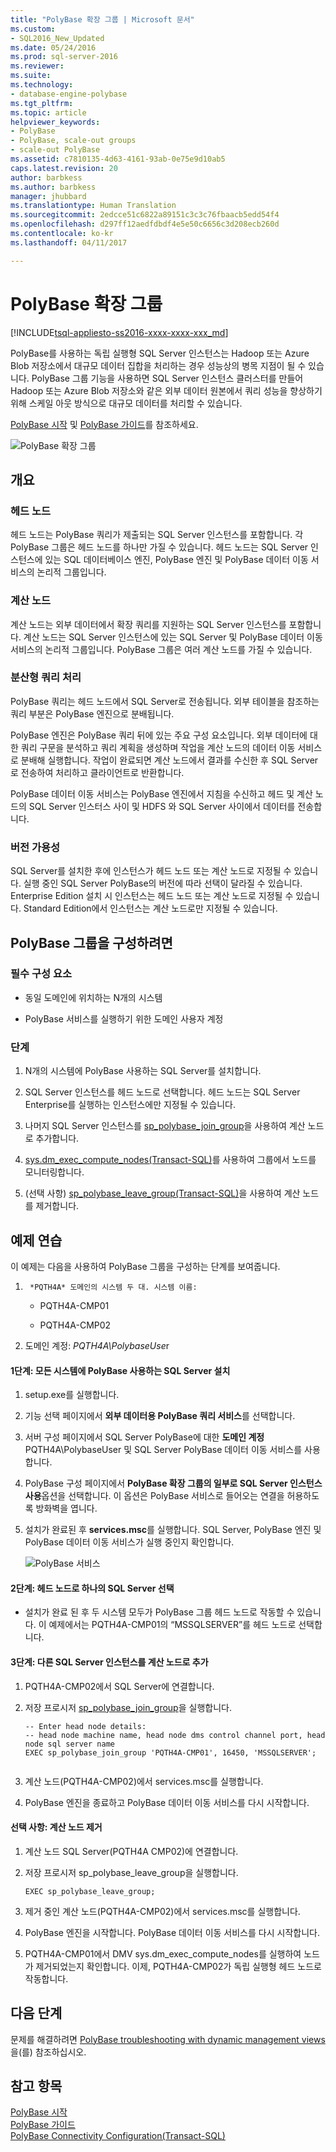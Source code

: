 ```yaml
---
title: "PolyBase 확장 그룹 | Microsoft 문서"
ms.custom:
- SQL2016_New_Updated
ms.date: 05/24/2016
ms.prod: sql-server-2016
ms.reviewer: 
ms.suite: 
ms.technology:
- database-engine-polybase
ms.tgt_pltfrm: 
ms.topic: article
helpviewer_keywords:
- PolyBase
- PolyBase, scale-out groups
- scale-out PolyBase
ms.assetid: c7810135-4d63-4161-93ab-0e75e9d10ab5
caps.latest.revision: 20
author: barbkess
ms.author: barbkess
manager: jhubbard
ms.translationtype: Human Translation
ms.sourcegitcommit: 2edcce51c6822a89151c3c3c76fbaacb5edd54f4
ms.openlocfilehash: d297ff12aedfdbdf4e5e50c6656c3d208ecb260d
ms.contentlocale: ko-kr
ms.lasthandoff: 04/11/2017

---
```

# <a name="polybase-scale-out-groups"></a>PolyBase 확장 그룹
[!INCLUDE[tsql-appliesto-ss2016-xxxx-xxxx-xxx_md](../../includes/tsql-appliesto-ss2016-xxxx-xxxx-xxx-md.md)]

  PolyBase를 사용하는 독립 실행형 SQL Server 인스턴스는 Hadoop 또는 Azure Blob 저장소에서 대규모 데이터 집합을 처리하는 경우 성능상의 병목 지점이 될 수 있습니다. PolyBase 그룹 기능을 사용하면 SQL Server 인스턴스 클러스터를 만들어 Hadoop 또는 Azure Blob 저장소와 같은 외부 데이터 원본에서 쿼리 성능을 향상하기 위해 스케일 아웃 방식으로 대규모 데이터를 처리할 수 있습니다.  
  
 [PolyBase 시작](../../relational-databases/polybase/get-started-with-polybase.md) 및 [PolyBase 가이드](../../relational-databases/polybase/polybase-guide.md)를 참조하세요.  
  
 ![PolyBase 확장 그룹](../../relational-databases/polybase/media/polybase-scale-out-groups.png "PolyBase 확장 그룹")  
  
## <a name="overview"></a>개요  
  
### <a name="head-node"></a>헤드 노드  
 헤드 노드는 PolyBase 쿼리가 제출되는 SQL Server 인스턴스를 포함합니다. 각 PolyBase 그룹은 헤드 노드를 하나만 가질 수 있습니다. 헤드 노드는 SQL Server 인스턴스에 있는 SQL 데이터베이스 엔진, PolyBase 엔진 및 PolyBase 데이터 이동 서비스의 논리적 그룹입니다.  
  
### <a name="compute-node"></a>계산 노드  
 계산 노드는 외부 데이터에서 확장 쿼리를 지원하는 SQL Server 인스턴스를 포함합니다. 계산 노드는 SQL Server 인스턴스에 있는 SQL Server 및 PolyBase 데이터 이동 서비스의 논리적 그룹입니다. PolyBase 그룹은 여러 계산 노드를 가질 수 있습니다.  
  
### <a name="distributed-query-processing"></a>분산형 쿼리 처리  
 PolyBase 쿼리는 헤드 노드에서 SQL Server로 전송됩니다. 외부 테이블을 참조하는 쿼리 부분은 PolyBase 엔진으로 분배됩니다.  
  
 PolyBase 엔진은 PolyBase 쿼리 뒤에 있는 주요 구성 요소입니다. 외부 데이터에 대한 쿼리 구문을 분석하고 쿼리 계획을 생성하며 작업을 계산 노드의 데이터 이동 서비스로 분배해 실행합니다. 작업이 완료되면 계산 노드에서 결과를 수신한 후 SQL Server로 전송하여 처리하고 클라이언트로 반환합니다.  
  
 PolyBase 데이터 이동 서비스는 PolyBase 엔진에서 지침을 수신하고 헤드 및 계산 노드의 SQL Server 인스터스 사이 및 HDFS 와 SQL Server 사이에서 데이터를 전송합니다.  
  
### <a name="editions-availability"></a>버전 가용성  
 SQL Server를 설치한 후에 인스턴스가 헤드 노드 또는 계산 노드로 지정될 수 있습니다.  실행 중인 SQL Server PolyBase의 버전에 따라 선택이 달라질 수 있습니다. Enterprise Edition 설치 시 인스턴스는 헤드 노드 또는 계산 노드로 지정될 수 있습니다. Standard Edition에서 인스턴스는 계산 노드로만 지정될 수 있습니다.  
  
## <a name="to-configure-a-polybase-group"></a>PolyBase 그룹을 구성하려면  
  
### <a name="prerequisites"></a>필수 구성 요소  
  
-   동일 도메인에 위치하는 N개의 시스템  
  
-   PolyBase 서비스를 실행하기 위한 도메인 사용자 계정  
  
### <a name="steps"></a>단계  
  
1.  N개의 시스템에 PolyBase 사용하는 SQL Server를 설치합니다.  
  
2.  SQL Server 인스턴스를 헤드 노드로 선택합니다. 헤드 노드는 SQL Server Enterprise를 실행하는 인스턴스에만 지정될 수 있습니다.  
  
3.  나머지 SQL Server 인스턴스를 [sp_polybase_join_group](../../relational-databases/system-stored-procedures/polybase-stored-procedures-sp-polybase-join-group.md)을 사용하여 계산 노드로 추가합니다.  
  
4.  [sys.dm_exec_compute_nodes&#40;Transact-SQL&#41;](../../relational-databases/system-dynamic-management-views/sys-dm-exec-compute-nodes-transact-sql.md)를 사용하여 그룹에서 노드를 모니터링합니다.  
  
5.  (선택 사항) [sp_polybase_leave_group&#40;Transact-SQL&#41;](../../relational-databases/system-stored-procedures/polybase-stored-procedures-sp-polybase-leave-group.md)을 사용하여 계산 노드를 제거합니다.  
  
## <a name="example-walk-through"></a>예제 연습  
 이 예제는 다음을 사용하여 PolyBase 그룹을 구성하는 단계를 보여줍니다.  
  
1.  	*PQTH4A* 도메인의 시스템 두 대. 시스템 이름:  
  
    -   PQTH4A-CMP01  
  
    -   PQTH4A-CMP02  
  
2.  도메인 계정: *PQTH4A\PolybaseUse*r  
  
#### <a name="step-1-install-sql-server-with-polybase-on-all-machines"></a>1단계: 모든 시스템에 PolyBase 사용하는 SQL Server 설치  
  
1.  setup.exe를 실행합니다.  
  
2.  기능 선택 페이지에서 **외부 데이터용 PolyBase 쿼리 서비스**를 선택합니다.  
  
3.  서버 구성 페이지에서 SQL Server PolyBase에 대한 **도메인 계정** PQTH4A\PolybaseUser 및 SQL Server PolyBase 데이터 이동 서비스를 사용합니다.  
  
4.  PolyBase 구성 페이지에서 **PolyBase 확장 그룹의 일부로 SQL Server 인스턴스 사용**옵션을 선택합니다. 이 옵션은 PolyBase 서비스로 들어오는 연결을 허용하도록 방화벽을 엽니다.  
  
5.  설치가 완료된 후 **services.msc**를 실행합니다. SQL Server, PolyBase 엔진 및 PolyBase 데이터 이동 서비스가 실행 중인지 확인합니다.  
  
     ![PolyBase 서비스](../../relational-databases/polybase/media/polybase-services.png "PolyBase services")  
  
#### <a name="step-2-select-one-sql-server-as-head-node"></a>2단계: 헤드 노드로 하나의 SQL Server 선택  
  
-   설치가 완료 된 후 두 시스템 모두가 PolyBase 그룹 헤드 노드로 작동할 수 있습니다. 이 예제에서는 PQTH4A-CMP01의 “MSSQLSERVER”를 헤드 노드로 선택합니다.  
  
#### <a name="step-3-add-other-sql-server-instances-as-compute-nodes"></a>3단계: 다른 SQL Server 인스턴스를 계산 노드로 추가  
  
1.  PQTH4A-CMP02에서 SQL Server에 연결합니다.  
  
2.  저장 프로시저 [sp_polybase_join_group](../../relational-databases/system-stored-procedures/polybase-stored-procedures-sp-polybase-join-group.md)을 실행합니다.  
  
    ```  
    -- Enter head node details:   
    -- head node machine name, head node dms control channel port, head node sql server name  
    EXEC sp_polybase_join_group 'PQTH4A-CMP01', 16450, 'MSSQLSERVER';  
  
    ```  
  
3.  계산 노드(PQTH4A-CMP02)에서 services.msc를 실행합니다.  
  
4.  PolyBase 엔진을 종료하고 PolyBase 데이터 이동 서비스를 다시 시작합니다.  
  
#### <a name="optional-remove-a-compute-node"></a>선택 사항: 계산 노드 제거  
  
1.  계산 노드 SQL Server(PQTH4A CMP02)에 연결합니다.  
  
2.  저장 프로시저 sp_polybase_leave_group을 실행합니다.  
  
    ```  
    EXEC sp_polybase_leave_group;  
    ```  
  
3.  제거 중인 계산 노드(PQTH4A-CMP02)에서 services.msc를 실행합니다.  
  
4.  PolyBase 엔진을 시작합니다. PolyBase 데이터 이동 서비스를 다시 시작합니다.  
  
5.  PQTH4A-CMP01에서 DMV sys.dm_exec_compute_nodes를 실행하여 노드가 제거되었는지 확인합니다. 이제, PQTH4A-CMP02가 독립 실행형 헤드 노드로 작동합니다.  
  
## <a name="next-steps"></a>다음 단계  
 문제를 해결하려면 [PolyBase troubleshooting with dynamic management views](http://msdn.microsoft.com/library/ce9078b7-a750-4f47-b23e-90b83b783d80)을(를) 참조하십시오.  
  
## <a name="see-also"></a>참고 항목  
 [PolyBase 시작](../../relational-databases/polybase/get-started-with-polybase.md)   
 [PolyBase 가이드](../../relational-databases/polybase/polybase-guide.md)   
 [PolyBase Connectivity Configuration&#40;Transact-SQL&#41;](../../database-engine/configure-windows/polybase-connectivity-configuration-transact-sql.md)  
  
  

